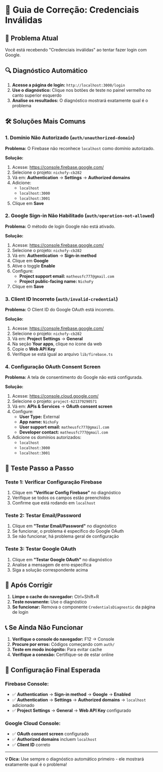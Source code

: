 # 🔧 Guia de Correção: Credenciais Inválidas

## 🚨 Problema Atual
Você está recebendo "Credenciais inválidas" ao tentar fazer login com Google.

## 🔍 Diagnóstico Automático
1. **Acesse a página de login:** `http://localhost:3000/login`
2. **Use o diagnóstico:** Clique nos botões de teste no painel vermelho no canto superior esquerdo
3. **Analise os resultados:** O diagnóstico mostrará exatamente qual é o problema

## 🛠️ Soluções Mais Comuns

### 1. **Domínio Não Autorizado** (`auth/unauthorized-domain`)
**Problema:** O Firebase não reconhece `localhost` como domínio autorizado.

**Solução:**
1. Acesse: https://console.firebase.google.com/
2. Selecione o projeto: `nichofy-cb282`
3. Vá em: **Authentication** → **Settings** → **Authorized domains**
4. Adicione:
   - `localhost`
   - `localhost:3000`
   - `localhost:3001`
5. Clique em **Save**

### 2. **Google Sign-in Não Habilitado** (`auth/operation-not-allowed`)
**Problema:** O método de login Google não está ativado.

**Solução:**
1. Acesse: https://console.firebase.google.com/
2. Selecione o projeto: `nichofy-cb282`
3. Vá em: **Authentication** → **Sign-in method**
4. Clique em **Google**
5. Ative o toggle **Enable**
6. Configure:
   - **Project support email:** `matheusfc777@gmail.com`
   - **Project public-facing name:** `NichoFy`
7. Clique em **Save**

### 3. **Client ID Incorreto** (`auth/invalid-credential`)
**Problema:** O Client ID do Google OAuth está incorreto.

**Solução:**
1. Acesse: https://console.firebase.google.com/
2. Selecione o projeto: `nichofy-cb282`
3. Vá em: **Project Settings** → **General**
4. Na seção **Your apps**, clique no ícone da web
5. Copie o **Web API Key**
6. Verifique se está igual ao arquivo `lib/firebase.ts`

### 4. **Configuração OAuth Consent Screen**
**Problema:** A tela de consentimento do Google não está configurada.

**Solução:**
1. Acesse: https://console.cloud.google.com/
2. Selecione o projeto: `project-621379290571`
3. Vá em: **APIs & Services** → **OAuth consent screen**
4. Configure:
   - **User Type:** External
   - **App name:** `NichoFy`
   - **User support email:** `matheusfc777@gmail.com`
   - **Developer contact:** `matheusfc777@gmail.com`
5. Adicione os domínios autorizados:
   - `localhost`
   - `localhost:3000`
   - `localhost:3001`

## 🧪 Teste Passo a Passo

### Teste 1: Verificar Configuração Firebase
1. Clique em **"Verificar Config Firebase"** no diagnóstico
2. Verifique se todos os campos estão preenchidos
3. Confirme que está rodando em `localhost`

### Teste 2: Testar Email/Password
1. Clique em **"Testar Email/Password"** no diagnóstico
2. Se funcionar, o problema é específico do Google OAuth
3. Se não funcionar, há problema geral de configuração

### Teste 3: Testar Google OAuth
1. Clique em **"Testar Google OAuth"** no diagnóstico
2. Analise a mensagem de erro específica
3. Siga a solução correspondente acima

## 🔄 Após Corrigir

1. **Limpe o cache do navegador:** Ctrl+Shift+R
2. **Teste novamente:** Use o diagnóstico
3. **Se funcionar:** Remova o componente `CredentialsDiagnostic` da página de login

## 📞 Se Ainda Não Funcionar

1. **Verifique o console do navegador:** F12 → Console
2. **Procure por erros:** Códigos começando com `auth/`
3. **Teste em modo incógnito:** Para evitar cache
4. **Verifique a conexão:** Certifique-se de estar online

## 🎯 Configuração Final Esperada

### Firebase Console:
- ✅ **Authentication** → **Sign-in method** → **Google** → **Enabled**
- ✅ **Authentication** → **Settings** → **Authorized domains** → `localhost` adicionado
- ✅ **Project Settings** → **General** → **Web API Key** configurado

### Google Cloud Console:
- ✅ **OAuth consent screen** configurado
- ✅ **Authorized domains** incluem `localhost`
- ✅ **Client ID** correto

---

**💡 Dica:** Use sempre o diagnóstico automático primeiro - ele mostrará exatamente qual é o problema!
